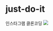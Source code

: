 # just-do-it
인스타그램 클론코딩
<img src="https://img.shields.io/badge/TypeScript-3178C6?style=flat&logo=TypeScript&logoColor=white"/>
